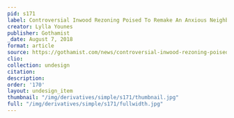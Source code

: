 ```yaml
---
pid: s171
label: Controversial Inwood Rezoning Poised To Remake An Anxious Neighborhood
creator: Lylla Younes
publisher: Gothamist
_date: August 7, 2018
format: article
source: https://gothamist.com/news/controversial-inwood-rezoning-poised-to-remake-an-anxious-neighborhood
clio:
collection: undesign
citation:
description:
order: '170'
layout: undesign_item
thumbnail: "/img/derivatives/simple/s171/thumbnail.jpg"
full: "/img/derivatives/simple/s171/fullwidth.jpg"
---
```


